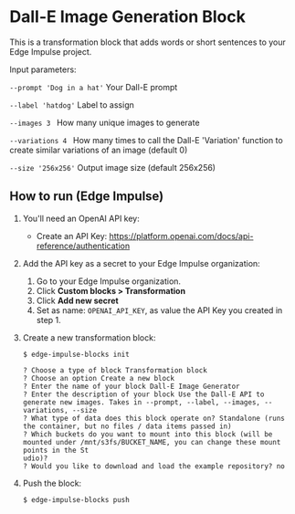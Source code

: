 # Dall-E Image Generation Block
 
This is a transformation block that adds words or short sentences to your Edge Impulse project.

Input parameters:

`--prompt 'Dog in a hat'` Your Dall-E prompt

`--label 'hatdog'` Label to assign

`--images 3 `  How many unique images to generate

`--variations 4 `  How many times to call the Dall-E 'Variation' function to create similar variations of an image (default 0)

`--size '256x256'`  Output image size (default 256x256)

## How to run (Edge Impulse)

1. You'll need an OpenAI API key:
    * Create an API Key: https://platform.openai.com/docs/api-reference/authentication

2. Add the API key as a secret to your Edge Impulse organization:
    1. Go to your Edge Impulse organization.
    2. Click **Custom blocks > Transformation**
    3. Click **Add new secret**
    4. Set as name: `OPENAI_API_KEY`, as value the API Key you created in step 1.

3. Create a new transformation block:

    ```
    $ edge-impulse-blocks init

    ? Choose a type of block Transformation block
    ? Choose an option Create a new block
    ? Enter the name of your block Dall-E Image Generator
    ? Enter the description of your block Use the Dall-E API to generate new images. Takes in --prompt, --label, --images, --variations, --size
    ? What type of data does this block operate on? Standalone (runs the container, but no files / data items passed in)
    ? Which buckets do you want to mount into this block (will be mounted under /mnt/s3fs/BUCKET_NAME, you can change these mount points in the St
    udio)?
    ? Would you like to download and load the example repository? no
    ```

4. Push the block:

    ```
    $ edge-impulse-blocks push
    ```
